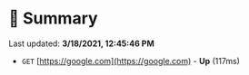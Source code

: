 # 📖 Summary
Last updated: **3/18/2021, 12:45:46 PM**

- `GET` [https://google.com](https://google.com) - **Up** (117ms)
